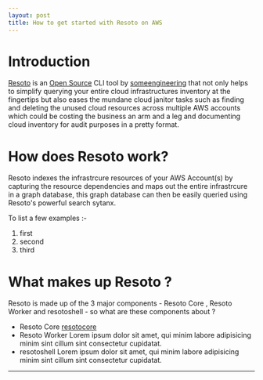 ```yaml
---
layout: post
title: How to get started with Resoto on AWS
---
```

# Introduction
[Resoto](https://resoto.com/about) is an [Open Source](https://github.com/someengineering/resoto)  CLI tool by [someengineering](https://some.engineering/)  that not only helps to simplify querying your entire cloud infrastructures inventory at 
the fingertips but also eases the mundane cloud janitor tasks such as finding and deleting the unused cloud resources across multiple AWS accounts which could be costing the business an arm and a leg and documenting cloud inventory for audit purposes in a pretty format.

# How does Resoto work?
Resoto indexes the infrastrcure resources of your AWS Account(s) by capturing the resource dependencies and maps out the entire
infrastrcure in a graph database, this graph database can then be easily queried using Resoto's powerful search sytanx.

To list a few examples :-
1. first
2. second
3. third

# What makes up Resoto ?
Resoto is made up of the 3 major components - Resoto Core , Resoto Worker and resotoshell  - so what are these components about ?
- Resoto Core
[resotocore]() 
- Resoto Worker
Lorem ipsum dolor sit amet, qui minim labore adipisicing minim sint cillum sint consectetur cupidatat.
- resotoshell
Lorem ipsum dolor sit amet, qui minim labore adipisicing minim sint cillum sint consectetur cupidatat.





---
